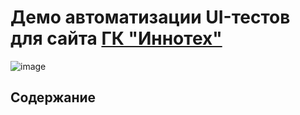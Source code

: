 # Демо автоматизации UI-тестов для сайта [ГК "Иннотех"](https://inno.tech/ru/)
![image](https://user-images.githubusercontent.com/98316705/218818302-e839d809-55ac-4b59-8eab-f225c114ac90.png)


## Содержание
